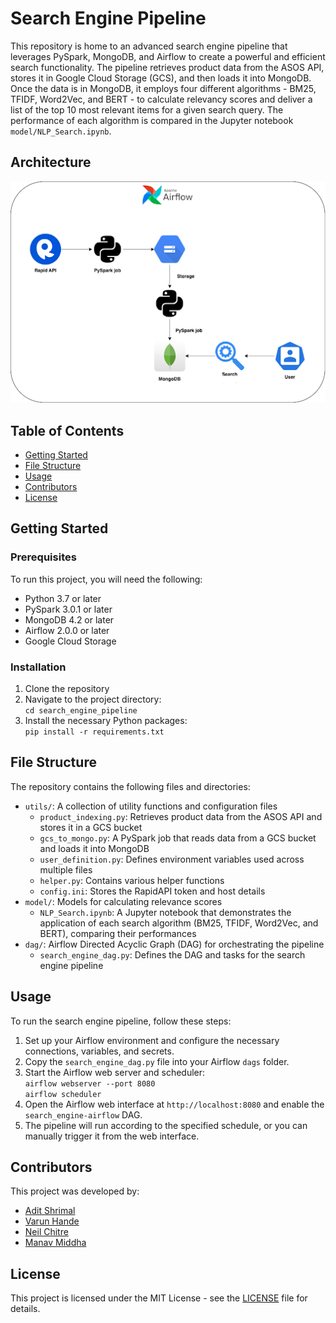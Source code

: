 # Search Engine Pipeline

This repository is home to an advanced search engine pipeline that leverages PySpark, MongoDB, and Airflow to create a powerful and efficient search functionality. The pipeline retrieves product data from the ASOS API, stores it in Google Cloud Storage (GCS), and then loads it into MongoDB. Once the data is in MongoDB, it employs four different algorithms - BM25, TFIDF, Word2Vec, and BERT - to calculate relevancy scores and deliver a list of the top 10 most relevant items for a given search query. The performance of each algorithm is compared in the Jupyter notebook `model/NLP_Search.ipynb`.

## Architecture
![Architecture Diagram](architecture.png)

## Table of Contents

- [Getting Started](#getting-started)
- [File Structure](#file-structure)
- [Usage](#usage)
- [Contributors](#contributors)
- [License](#license)

## Getting Started

### Prerequisites

To run this project, you will need the following:

- Python 3.7 or later
- PySpark 3.0.1 or later
- MongoDB 4.2 or later
- Airflow 2.0.0 or later
- Google Cloud Storage

### Installation

1. Clone the repository
2. Navigate to the project directory:<br>
   `cd search_engine_pipeline`
3. Install the necessary Python packages:<br>
   `pip install -r requirements.txt`

## File Structure

The repository contains the following files and directories:

- `utils/`: A collection of utility functions and configuration files
  - `product_indexing.py`: Retrieves product data from the ASOS API and stores it in a GCS bucket
  - `gcs_to_mongo.py`: A PySpark job that reads data from a GCS bucket and loads it into MongoDB
  - `user_definition.py`: Defines environment variables used across multiple files
  - `helper.py`: Contains various helper functions
  - `config.ini`: Stores the RapidAPI token and host details
- `model/`: Models for calculating relevance scores
  - `NLP_Search.ipynb`: A Jupyter notebook that demonstrates the application of each search algorithm (BM25, TFIDF, Word2Vec, and BERT), comparing their performances
- `dag/`: Airflow Directed Acyclic Graph (DAG) for orchestrating the pipeline
  - `search_engine_dag.py`: Defines the DAG and tasks for the search engine pipeline

## Usage

To run the search engine pipeline, follow these steps:

1. Set up your Airflow environment and configure the necessary connections, variables, and secrets.
2. Copy the `search_engine_dag.py` file into your Airflow `dags` folder.
3. Start the Airflow web server and scheduler:<br>
   `airflow webserver --port 8080`<br>
   `airflow scheduler`
4. Open the Airflow web interface at `http://localhost:8080` and enable the `search_engine-airflow` DAG.
5. The pipeline will run according to the specified schedule, or you can manually trigger it from the web interface.



## Contributors

This project was developed by:

- [Adit Shrimal](https://www.linkedin.com/in/aditshrimal/)
- [Varun Hande](https://www.linkedin.com/in/varunhande97/)
- [Neil Chitre](https://www.linkedin.com/in/neilchitre/)
- [Manav Middha](https://www.linkedin.com/in/manavmiddha/)

## License

This project is licensed under the MIT License - see the [LICENSE](https://opensource.org/license/mit/) file for details.